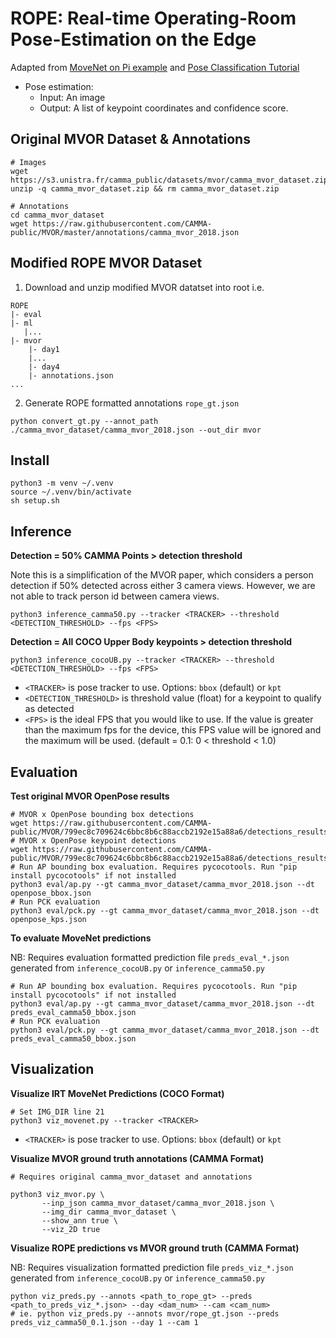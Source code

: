 # ROPE: Real-time Operating-Room Pose-Estimation on the Edge

Adapted from [MoveNet on Pi example](https://github.com/tensorflow/examples/tree/6d5dfdca227b64ea68c6a58f532666e5822764a0/lite/examples/pose_estimation/raspberry_pi) and [Pose Classification Tutorial](https://www.tensorflow.org/lite/tutorials/pose_classification)

*   Pose estimation: 
    *   Input: An image
    *   Output: A list of keypoint coordinates and confidence score.

## Original MVOR Dataset & Annotations

```
# Images
wget https://s3.unistra.fr/camma_public/datasets/mvor/camma_mvor_dataset.zip
unzip -q camma_mvor_dataset.zip && rm camma_mvor_dataset.zip

# Annotations
cd camma_mvor_dataset
wget https://raw.githubusercontent.com/CAMMA-public/MVOR/master/annotations/camma_mvor_2018.json
```

## Modified ROPE MVOR Dataset

1. Download and unzip modified MVOR datatset into root i.e.
```
ROPE
|- eval
|- ml
   |...
|- mvor
    |- day1
    |...
    |- day4
    |- annotations.json
...
```

2. Generate ROPE formatted annotations `rope_gt.json`

```
python convert_gt.py --annot_path ./camma_mvor_dataset/camma_mvor_2018.json --out_dir mvor
```

## Install

```
python3 -m venv ~/.venv
source ~/.venv/bin/activate
sh setup.sh
```

## Inference

**Detection = 50% CAMMA Points > detection threshold**

Note this is a simplification of the MVOR paper, which considers a person detection if 50% detected 
across either 3 camera views. However, we are not able to track person id between camera views.

```
python3 inference_camma50.py --tracker <TRACKER> --threshold <DETECTION_THRESHOLD> --fps <FPS>
```

**Detection = All COCO Upper Body keypoints > detection threshold**

```
python3 inference_cocoUB.py --tracker <TRACKER> --threshold <DETECTION_THRESHOLD> --fps <FPS>
```

* `<TRACKER>` is pose tracker to use. Options: `bbox` (default) or `kpt` 
* `<DETECTION_THRESHOLD>` is threshold value (float) for a keypoint to qualify as detected 
* `<FPS>` is the ideal FPS that you would like to use. If the value is greater than the maximum fps for the device, this FPS value will be ignored and the maximum will be used.
(default = 0.1: 0 < threshold < 1.0)

## Evaluation


**Test original MVOR OpenPose results**

```
# MVOR x OpenPose bounding box detections
wget https://raw.githubusercontent.com/CAMMA-public/MVOR/799ec8c709624c6bbc8b6c88accb2192e15a88a6/detections_results/openpose_bbox.json
# MVOR x OpenPose keypoint detections
wget https://raw.githubusercontent.com/CAMMA-public/MVOR/799ec8c709624c6bbc8b6c88accb2192e15a88a6/detections_results/openpose_kps.json
# Run AP bounding box evaluation. Requires pycocotools. Run "pip install pycocotools" if not installed
python3 eval/ap.py --gt camma_mvor_dataset/camma_mvor_2018.json --dt openpose_bbox.json
# Run PCK evaluation
python3 eval/pck.py --gt camma_mvor_dataset/camma_mvor_2018.json --dt openpose_kps.json
```

**To evaluate MoveNet predictions**

NB: Requires evaluation formatted prediction file `preds_eval_*.json` generated from `inference_cocoUB.py` or `inference_camma50.py`

```
# Run AP bounding box evaluation. Requires pycocotools. Run "pip install pycocotools" if not installed
python3 eval/ap.py --gt camma_mvor_dataset/camma_mvor_2018.json --dt preds_eval_camma50_bbox.json
# Run PCK evaluation
python3 eval/pck.py --gt camma_mvor_dataset/camma_mvor_2018.json --dt preds_eval_camma50_bbox.json
```

## Visualization

**Visualize IRT MoveNet Predictions (COCO Format)**

```
# Set IMG_DIR line 21
python3 viz_movenet.py --tracker <TRACKER>
```

* `<TRACKER>` is pose tracker to use. Options: `bbox` (default) or `kpt` 

**Visualize MVOR ground truth annotations (CAMMA Format)**

```
# Requires original camma_mvor_dataset and annotations

python3 viz_mvor.py \
       --inp_json camma_mvor_dataset/camma_mvor_2018.json \
       --img_dir camma_mvor_dataset \
       --show_ann true \
       --viz_2D true
```


**Visualize ROPE predictions vs MVOR ground truth (CAMMA Format)**

NB: Requires visualization formatted prediction file `preds_viz_*.json` generated from `inference_cocoUB.py` or `inference_camma50.py`

```
python viz_preds.py --annots <path_to_rope_gt> --preds <path_to_preds_viz_*.json> --day <dam_num> --cam <cam_num>
# ie. python viz_preds.py --annots mvor/rope_gt.json --preds preds_viz_camma50_0.1.json --day 1 --cam 1
```